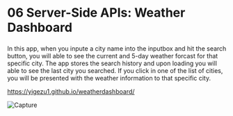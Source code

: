 # 06 Server-Side APIs: Weather Dashboard
###
In this app, when you inpute a city name into the inputbox and hit the search button, you will able to see the current and 5-day weather forcast for that specific city. The app stores the search history and upon loading you will able to see the last city you searched. If you click in one of the list of cities, you will be presented with the weather information to that specific city.

https://yigezu1.github.io/weatherdashboard/

![Capture](https://user-images.githubusercontent.com/42190239/93842653-a4807580-fc65-11ea-9fa8-40000022600e.PNG)
